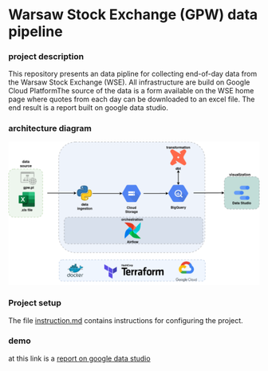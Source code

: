 # Warsaw Stock Exchange (GPW) data pipeline

### project description

This repository presents an data pipline for collecting end-of-day data from the Warsaw Stock Exchange (WSE).  All infrastructure are build on Google Cloud PlatformThe source of the data is a form available on the  WSE home page where quotes from each day can be downloaded to an excel file. The end result is a report built on google data studio. 

### architecture diagram 
![](docs/diagram.png)
### Project setup 
The file [instruction.md](https://github.com/skibooj/de_zoomcamp_project/blob/main/instruction.md) contains instructions for configuring the project.

### demo

at this link is a [report on google data studio](https://datastudio.google.com/reporting/b036b8d6-4788-45f5-8862-1f8e1b88e012)

